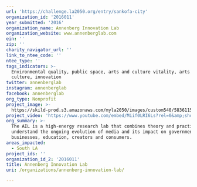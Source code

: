 ```yaml
---
url: 'https://challenge.la2050.org/entry/sankofa-city'
organization_id: '2016011'
year_submitted: '2016'
organization_name: Annenberg Innovation Lab
organization_website: www.annenberglab.com
ein: ''
zip: ''
charity_navigator_url: ''
link_to_ntee_code: ''
ntee_type: ''
tags_indicators: >-
  Environmental quality, public space, arts and culture vitality, arts and
  culture, innovation
twitter: annenberglab
instagram: annenberglab
facebook: annenberglab
org_type: Nonprofit
project_image: >-
  https://skild-prod.s3.amazonaws.com/myla2050/images/custom540/5836115265741-team91.jpg
project_video: 'https://www.youtube.com/embed/Miif0LRI6Ls?rel=0&amp;showinfo=0'
org_summary: >-
  The AIL is a high-energy research lab that combines theory and practice to
  understand the ongoing evolution of media and its impact on governments,
  businesses, education, creators and consumers.
areas_impacted:
  - South LA
project_ids: ''
organization_id_2: '2016011'
title: Annenberg Innovation Lab
uri: /organizations/annenberg-innovation-lab/

---
```

